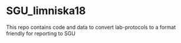 # SGU_limniska18

This repo contains code and data to convert lab-protocols to a format friendly for reporting to SGU